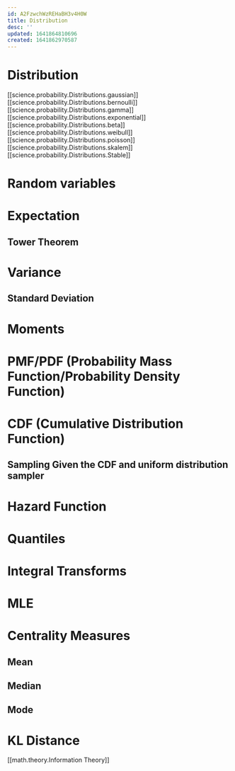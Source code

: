 ```yaml
---
id: A2FzwchWzREHaBH3v4H0W
title: Distribution
desc: ''
updated: 1641864810696
created: 1641862970587
---
```

# Distribution
[[science.probability.Distributions.gaussian]]
[[science.probability.Distributions.bernoulli]]
[[science.probability.Distributions.gamma]]
[[science.probability.Distributions.exponential]]
[[science.probability.Distributions.beta]]
[[science.probability.Distributions.weibull]]
[[science.probability.Distributions.poisson]]
[[science.probability.Distributions.skalem]]
[[science.probability.Distributions.Stable]]

# Random variables

# Expectation

## Tower Theorem

# Variance
## Standard Deviation

# Moments
# PMF/PDF (Probability Mass Function/Probability Density Function)

# CDF (Cumulative Distribution Function)
## Sampling Given the CDF and uniform distribution sampler

# Hazard Function
# Quantiles
# Integral Transforms
# MLE

# Centrality Measures
## Mean
## Median
## Mode


# KL Distance
[[math.theory.Information Theory]]



